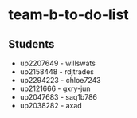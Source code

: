 # team-b-to-do-list

## Students

- up2207649 - willswats
- up2158448 - rdjtrades
- up2294223 - chloe7243
- up2121666 - gxry-jun
- up2047683 - saq1b786
- up2038282 - axad
